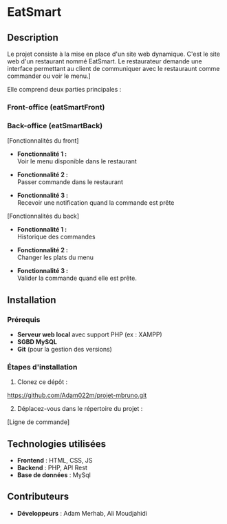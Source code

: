 # EatSmart

## Description

Le projet consiste à la mise en place d'un site web dynamique. C'est le site web d'un restaurant nommé EatSmart. Le restaurateur demande une interface 
permettant au client de communiquer avec le restauraunt comme commander ou voir le menu.]

Elle comprend deux parties principales :

### Front-office (eatSmartFront)
### Back-office (eatSmartBack)

[Fonctionnalités du front]

- **Fonctionnalité 1 :**  
  Voir le menu disponible dans le restaurant	
  
- **Fonctionnalité 2 :**  
  Passer commande dans le restaurant
  
- **Fonctionnalité 3 :**  
  Recevoir une notification quand la commande est prête

[Fonctionnalités du back]

- **Fonctionnalité 1 :**  
  Historique des commandes
  
- **Fonctionnalité 2 :**  
  Changer les plats du menu
  
- **Fonctionnalité 3 :**  
  Valider la commande quand elle est prête.
  
## Installation

### Prérequis
- **Serveur web local** avec support PHP (ex : XAMPP)
- **SGBD MySQL**
- **Git** (pour la gestion des versions)

### Étapes d'installation

1. Clonez ce dépôt :

https://github.com/Adam022m/projet-mbruno.git

2. Déplacez-vous dans le répertoire du projet :

[Ligne de commande]

## Technologies utilisées

- **Frontend** : HTML, CSS, JS
- **Backend** : PHP, API Rest
- **Base de données** : MySql

## Contributeurs
- **Développeurs** : Adam Merhab, Ali Moudjahidi 

